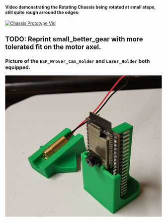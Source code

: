 

#### Video demonstrating the Rotating Chassis being rotated at small steps, still quite rough arround the edges:
[![Chassis Prototype Vid](https://img.youtube.com/vi/ZklfmweDCXA.jpg)](https://www.youtube.com/watch?v=ZklfmweDCXA)

## TODO: Reprint small_better_gear with more tolerated fit on the motor axel.

### Picture of the `ESP_Wrover_Cam_Holder` and `Lazer_Holder` both equipped. 
![Holders 1](./static/holders1.png)
